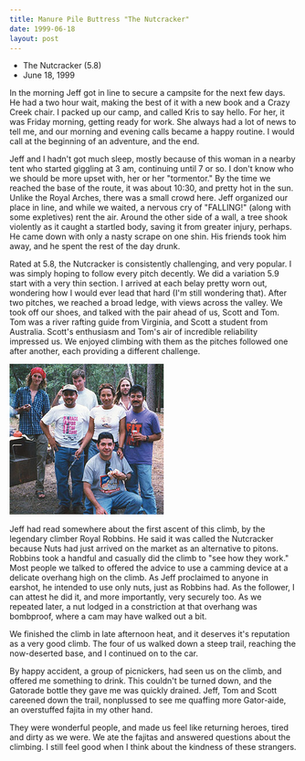 ```yaml
---
title: Manure Pile Buttress "The Nutcracker"
date: 1999-06-18
layout: post
---
```


* The Nutcracker (5.8)
* June 18, 1999

In the morning Jeff got in line to secure a campsite for the next few days. He
had a two hour wait, making the best of it with a new book and a Crazy Creek
chair. I packed up our camp, and called Kris to say hello. For her, it was
Friday morning, getting ready for work. She always had a lot of news to tell me,
and our morning and evening calls became a happy routine. I would call at the
beginning of an adventure, and the end.


Jeff and I hadn't got much sleep, mostly because of this woman in a
nearby tent who started giggling at 3 am, continuing until 7 or so.
I don't know who we should be more upset with, her or her "tormentor."
By the time we reached the base of the route, it was about 10:30, and
pretty hot in the sun. Unlike the Royal Arches, there was a small crowd
here. Jeff organized our place in line, and while we waited, a nervous cry
of "FALLING!" (along with some expletives) rent the air. Around the
other side of a wall, a tree shook violently as it caught a startled
body, saving it from greater injury, perhaps. He came down with only
a nasty scrape on one shin. His friends took him away, and he spent
the rest of the day drunk.


Rated at 5.8, the Nutcracker is consistently challenging, and very
popular. I was simply
hoping to follow every pitch decently. We did a variation 5.9 start
with a very thin section. I arrived at each belay pretty worn out,
wondering how I would ever lead that hard (I'm still wondering that).
After two pitches, we reached a broad ledge, with views across the valley.
We took off our shoes, and talked with the pair ahead of us, Scott and
Tom. Tom was a river rafting guide from Virginia, and Scott a student
from Australia. Scott's enthusiasm and Tom's air of incredible reliability
impressed us. We enjoyed climbing with them as the pitches followed
one after another, each providing a different challenge.

![These excellent people fed us when we came down hot and thirsty from the Nutcracker. In the back is Scott, Jeff and Tom. Thank you so much!](images/nicefolks.jpg)

Jeff had read somewhere about the first ascent of this climb, by the
legendary climber Royal Robbins. He said it was called the Nutcracker
because Nuts had just arrived on the market as an alternative to pitons.
Robbins took a handful and casually did the climb to "see how they work."
Most people we talked to offered the advice to use a camming device at
a delicate overhang high on the climb. As Jeff proclaimed to anyone in
earshot, he intended to use only nuts, just as Robbins had. As the
follower, I can attest he did it, and more importantly, very securely
too. As we repeated later, a nut lodged in a constriction at that overhang
was bombproof, where a cam may have walked out a bit.


We finished the climb in late afternoon heat, and it deserves it's reputation
as a very good climb. The four of us walked down a steep trail, reaching the 
now-deserted base, and I continued on to the car.


By happy accident, a group of picnickers, had seen us on the climb, and
offered me something to drink. This couldn't be turned down, and the
Gatorade bottle they gave me was quickly drained.  Jeff, Tom and Scott
careened down the trail, nonplussed to see me quaffing more Gator-aide,
an overstuffed fajita in my other hand.


They were wonderful people, and made us feel like returning heroes,
tired and dirty as we were. We ate the fajitas and answered questions
about the climbing. I still feel good when I think about the kindness
of these strangers.





